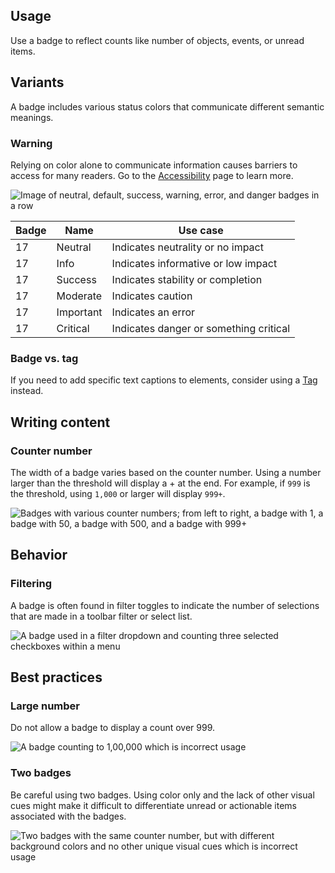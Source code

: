 ## Usage 
Use a badge to reflect counts like number of objects, events, or unread items.

## Variants

A badge includes various status colors that communicate different semantic 
meanings.

<rh-alert state="warning">
  <h3 slot="header">Warning</h3>
  <p>Relying on color alone to communicate information causes barriers to access 
  for many readers. Go to the <a href="{{ '../accessibility/' | url }}">Accessibility</a> page to learn more.</p>
</rh-alert>

<uxdot-example width-adjustment="202px">
  <img src="{{ '../badge-variants.png' | url }}" alt="Image of neutral, default, success, warning, error, and danger badges in a row">
</uxdot-example>

<rh-table>
  <table>
    <thead>
      <tr>
        <th scope="col" data-label="Badge">Badge</th>
        <th scope="col" data-label="Name">Name</th>
        <th scope="col" data-label="Use case">Use case</th>
      </tr>
    </thead>
    <tbody>
      <tr>
        <td data-label="Badge"><rh-badge>17<rh-badge></td>
        <td data-label="Name">Neutral</td>
        <td data-label="Use case">Indicates neutrality or no impact</td>
      </tr>
      <tr>
        <td data-label="Badge"><rh-badge state="info">17<rh-badge></td>
        <td data-label="Name">Info</td>
        <td data-label="Use case">Indicates informative or low impact</td>
      </tr>
      <tr>
        <td data-label="Badge"><rh-badge state="success">17<rh-badge></td>
        <td data-label="Name">Success</td>
        <td data-label="Use case">Indicates stability or completion</td>
      </tr>
      <tr>
        <td data-label="Badge"><rh-badge state="moderate">17<rh-badge></td>
        <td data-label="Name">Moderate</td>
        <td data-label="Use case">Indicates caution</td>
      </tr>
      <tr>
        <td data-label="Badge"><rh-badge state="important">17<rh-badge></td>
        <td data-label="Name">Important</td>
        <td data-label="Use case">Indicates an error</td>
      </tr>
      <tr>
        <td data-label="Badge"><rh-badge state="critical">17<rh-badge></td>
        <td data-label="Name">Critical</td>
        <td data-label="Use case">Indicates danger or something critical</td>
      </tr>
    </tbody>
  </table>
</rh-table>

### Badge vs. tag

If you need to add specific text captions to elements, consider using a 
[Tag](/elements/tag) instead.

## Writing content

### Counter number

The width of a badge varies based on the counter number. Using a number larger 
than the threshold will display a + at the end. For example, if `999` is the 
threshold, using `1,000` or larger will display `999+`.

<uxdot-example width-adjustment="174px">
  <img src="{{ '../badge-counter-number.png' | url }}" alt="Badges with various counter numbers; from left to right, a badge with 1, a badge with 50, a badge with 500, and a badge with 999+">
</uxdot-example>


## Behavior

### Filtering
A badge is often found in filter toggles to indicate the number of selections 
that are made in a toolbar filter or select list.

<uxdot-example width-adjustment="336px">
  <img src="{{ '../badge-filtering.png' | url }}" alt="A badge used in a filter dropdown and counting three selected checkboxes within a menu">
</uxdot-example>

## Best practices

### Large number

Do not allow a badge to display a count over 999.

<uxdot-example danger width-adjustment="75px">
  <img src="{{ '../badge-best-practice-1.png' | url }}" alt="A badge counting to 1,00,000 which is incorrect usage">
</uxdot-example>

### Two badges

Be careful using two badges. Using color only and the lack of other visual cues 
might make it difficult to differentiate unread or actionable items associated 
with the badges.

<uxdot-example danger width-adjustment="77px">
  <img src="{{ '../badge-best-practice-2.png' | url }}" alt="Two badges with the same counter number, but with different background colors and no other unique visual cues which is incorrect usage">
</uxdot-example>

